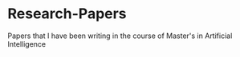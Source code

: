 # Research-Papers
Papers that I have been writing in the course of Master's in Artificial Intelligence 
